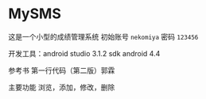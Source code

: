 # MySMS
这是一个小型的成绩管理系统
初始账号 ``nekomiya`` 密码 ``123456``

开发工具：android studio 3.1.2 sdk android 4.4


参考书 第一行代码（第二版）郭霖

主要功能 浏览，添加，修改，删除
